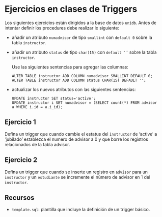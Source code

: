 # Ejercicios en clases de Triggers

Los siguientes ejercicios están dirigidos a la base de datos `unidb`. 
Antes de intentar definir los procedures debe realizar lo siguiente:

* añadir un atributo `numadvisor` de tipo `smallint` con `default 0` sobre la tabla `instructor`.
* añadir un atributo `status` de tipo `char(15)` con `default ‘’` sobre la tabla `instructor`.

    Use las siguientes sentencias para agregar las columnas:
    ```
    ALTER TABLE instructor ADD COLUMN numadvisor SMALLINT DEFAULT 0;
    ALTER TABLE instructor ADD COLUMN status CHAR(15) DEFAULT '';
    ```
* actualizar los nuevos atributos con las siguientes sentencias: 
    ```
    UPDATE instructor SET status='active';
    UPDATE instructor i SET numadvisor = (SELECT count(*) FROM advisor a WHERE i.id = a.i_id); 
    ```

## Ejercicio 1

Defina un trigger que cuando cambie el estatus del `instructor` de ‘active’ a ‘jubilado’ establezca el numero de advisor a 0 y que borre los registros relacionados de la tabla advisor.  

## Ejercicio 2

Defina un trigger que cuando se inserte un registro en `advisor` para un `instructor` y un `estudiante` se incremente el número de advisor en 1 del `instructor`.

## Recursos
* `template.sql`: plantilla que incluye la definición de un trigger básico. 